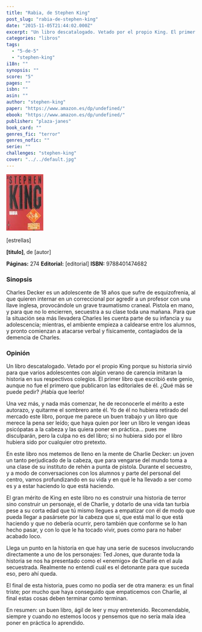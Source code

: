 ```yaml
---
title: "Rabia, de Stephen King"
post_slug: "rabia-de-stephen-king"
date: "2015-11-05T21:44:02.000Z"
excerpt: "Un libro descatalogado. Vetado por el propio King. El primer libro que escribió este genio. ¿Qué más se puede pedir? ¡Había que leerlo!"
categories: "libros"
tags: 
  - "5-de-5"
  - "stephen-king"
i18n: ""
synopsis: ""
score: "5"
pages: ""
isbn: ""
asin: ""
author: "stephen-king"
paper: "https://www.amazon.es/dp/undefined/"
ebook: "https://www.amazon.es/dp/undefined/"
publisher: "plaza-janes"
book_card: ""
genres_fic: "terror"
genres_nofic: ""
serie: ""
challenges: "stephen-king"
cover: "../../default.jpg"
---
```


![[titulo-foto]](images/rabia-p.jpg)

\[estrellas\]

**\[titulo\]**, de \[autor\]

**Páginas:** 274 **Editorial:** \[editorial\] **ISBN:** 9788401474682

### Sinopsis

Charles Decker es un adolescente de 18 años que sufre de esquizofrenia, al que quieren internar en un correccional por agredir a un profesor con una llave inglesa, provocándole un grave traumatismo craneal. Pistola en mano, y para que no lo encierren, secuestra a su clase toda una mañana. Para que la situación sea más llevadera Charles les cuenta parte de su infancia y su adolescencia; mientras, el ambiente empieza a caldearse entre los alumnos, y pronto comienzan a atacarse verbal y físicamente, contagiados de la demencia de Charles.

### Opinión

Un libro descatalogado. Vetado por el propio King porque su historia sirvió para que varios adolescentes con algún verano de carencia imitaran la historia en sus respectivos colegios. El primer libro que escribió este genio, aunque no fue el primero que publicaron las editoriales de él. ¿Qué más se puede pedir? ¡Había que leerlo!

Una vez más, y nada más comenzar, he de reconocerle el mérito a este autorazo, y quitarme el sombrero ante él. Yo de él no hubiera retirado del mercado este libro, porque me parece un buen trabajo y un libro que merece la pena ser leído; que haya quien por leer un libro le vengan ideas psicópatas a la cabeza y las quiera poner en práctica… pues me disculparán, pero la culpa no es del libro; si no hubiera sido por el libro hubiera sido por cualquier otro pretexto.

En este libro nos metemos de lleno en la mente de Charlie Decker: un joven un tanto perjudicado de la cabeza, que para vengarse del mundo toma a una clase de su instituto de rehén a punta de pistola. Durante el secuestro, y a modo de conversaciones con los alumnos y parte del personal del centro, vamos profundizando en su vida y en qué le ha llevado a ser como es y a estar haciendo lo que está haciendo.

El gran mérito de King en este libro no es construir una historia de terror sino construir un personaje, el de Charlie, y dotarlo de una vida tan turbia pese a su corta edad que tú mismo llegues a empatizar con él de modo que pueda llegar a pasársete por la cabeza que sí, que está mal lo que está haciendo y que no debería ocurrir, pero también que conforme se lo han hecho pasar, y con lo que le ha tocado vivir, pues como para no haber acabado loco.

Llega un punto en la historia en que hay una serie de sucesos involucrando directamente a uno de los personajes: Ted Jones, que durante toda la historia se nos ha presentado como el «enemigo» de Charlie en el aula secuestrada. Realmente no entendí cuál es el detonante para que suceda eso, pero ahí queda.

El final de esta historia, pues como no podía ser de otra manera: es un final triste; por mucho que haya conseguido que empaticemos con Charlie, al final estas cosas deben terminar como terminan.

En resumen: un buen libro, ágil de leer y muy entretenido. Recomendable, siempre y cuando no estemos locos y pensemos que no sería mala idea poner en práctica lo aprendido.

